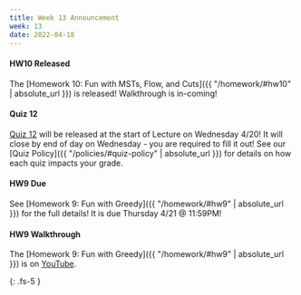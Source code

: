 ```yaml
---
title: Week 13 Announcement
week: 13
date: 2022-04-18
---
```


#### HW10 Released
The [Homework 10: Fun with MSTs, Flow, and Cuts]({{ "/homework/#hw10" | absolute_url }}) is released! Walkthrough is in-coming!

#### Quiz 12
[Quiz 12](https://forms.gle/F4mPy3PsyfKSQcn6A) will be released at the start of Lecture on Wednesday 4/20! It will close by end of day on Wednesday - you are required to fill it out! See our [Quiz Policy]({{ "/policies/#quiz-policy" | absolute_url }}) for details on how each quiz impacts your grade.


#### HW9 Due
See [Homework 9: Fun with Greedy]({{ "/homework/#hw9" | absolute_url }}) for the full details! It is due Thursday 4/21 @ 11:59PM!

#### HW9 Walkthrough
The [Homework 9: Fun with Greedy]({{ "/homework/#hw9" | absolute_url }}) is on [YouTube](https://youtu.be/VjlGCYCKs14).


{: .fs-5 }